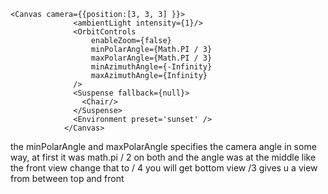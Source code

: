 
```
<Canvas camera={{position:[3, 3, 3] }}>
              <ambientLight intensity={1}/>
              <OrbitControls 
                  enableZoom={false}
                  minPolarAngle={Math.PI / 3}
                  maxPolarAngle={Math.PI / 3}
                  minAzimuthAngle={-Infinity}
                  maxAzimuthAngle={Infinity}
              />
              <Suspense fallback={null}>
                <Chair/>
              </Suspense>
              <Environment preset='sunset' />
            </Canvas>
```

the minPolarAngle and maxPolarAngle specifies the camera angle in some way, at first it was math.pi / 2 on both and the angle was at the middle like the front view change that to / 4 you will get bottom view /3 gives u a view from between top and front

